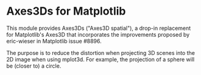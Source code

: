 # Axes3Ds for Matplotlib

This module provides Axes3Ds ("Axes3D spatial"), a drop-in replacement for
Matplotlib's Axes3D that incorporates the improvements proposed by eric-wieser
in Matplotlib issue #8896.

The purpose is to reduce the distortion when projecting 3D scenes into the 2D
image when using mplot3d. For example, the projection of a sphere will be
(closer to) a circle.
